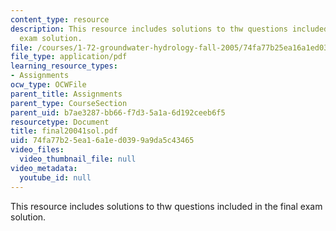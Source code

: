 ```yaml
---
content_type: resource
description: This resource includes solutions to thw questions included in the final
  exam solution.
file: /courses/1-72-groundwater-hydrology-fall-2005/74fa77b25ea16a1ed0399a9da5c43465_final20041sol.pdf
file_type: application/pdf
learning_resource_types:
- Assignments
ocw_type: OCWFile
parent_title: Assignments
parent_type: CourseSection
parent_uid: b7ae3287-bb66-f7d3-5a1a-6d192ceeb6f5
resourcetype: Document
title: final20041sol.pdf
uid: 74fa77b2-5ea1-6a1e-d039-9a9da5c43465
video_files:
  video_thumbnail_file: null
video_metadata:
  youtube_id: null
---
```

This resource includes solutions to thw questions included in the final exam solution.

